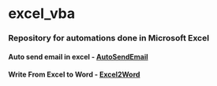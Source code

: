 # excel_vba

### Repository for automations done in Microsoft Excel


#### Auto send email in excel - [AutoSendEmail](automatic_send_email.xlsm)
#### Write From Excel to Word - [Excel2Word](excel_vba/report/Rbook1.xlsm)


